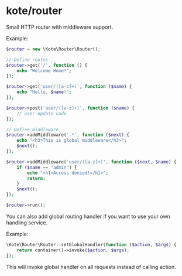 # kote/router
Small HTTP router with middleware support.

Example:

```php
$router = new \Kote\Router\Router();

// Define routes
$router->get('/', function () {
    echo "Welcome Home!";
});

$router->get('user/([a-z]+)', function ($name) {
    echo "Hello, $name!";
});

$router->post('user/([a-z]+)', function ($name) {
    // user update code
});

// Define middleware
$router->addMiddleware('.*', function ($next) {
    echo "<h3>This is global middleware</h3>";
    $next();
});

$router->addMiddleware('user/([a-z]+)', function ($next, $name) {
    if ($name == "admin") {
        echo "<h1>Access denied!</h1>";
        return;
    }
    $next();
});

$router->run();
```

You can also add global routing handler if you want to use your own handling service.

Example:
   
```php
\Kote\Router\Router::setGlobalHandler(function ($action, $args) {
    return container()->invoke($action, $args);
});
```

This will invoke global handler on all requests instead of calling action.
